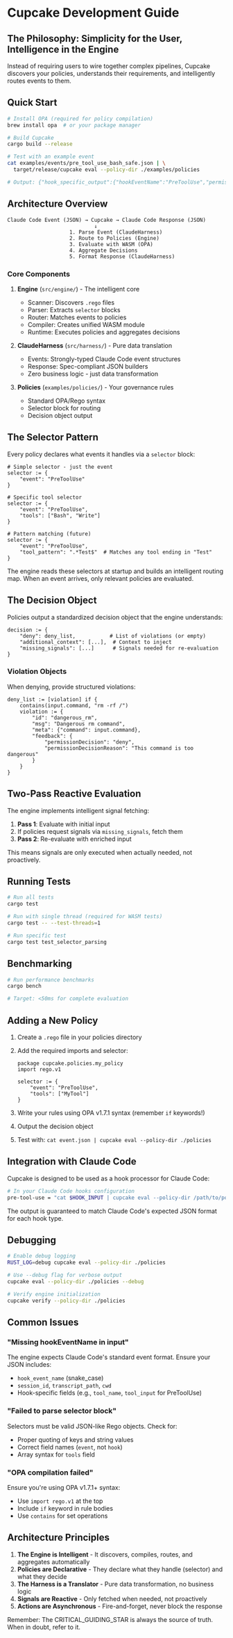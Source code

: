 # Cupcake Development Guide

## The Philosophy: Simplicity for the User, Intelligence in the Engine

Instead of requiring users to wire together complex pipelines, Cupcake discovers your policies, understands their requirements, and intelligently routes events to them.

## Quick Start

```bash
# Install OPA (required for policy compilation)
brew install opa  # or your package manager

# Build Cupcake
cargo build --release

# Test with an example event
cat examples/events/pre_tool_use_bash_safe.json | \
  target/release/cupcake eval --policy-dir ./examples/policies

# Output: {"hook_specific_output":{"hookEventName":"PreToolUse","permissionDecision":"allow"}}
```

## Architecture Overview

```
Claude Code Event (JSON) → Cupcake → Claude Code Response (JSON)
                            ↓
                    1. Parse Event (ClaudeHarness)
                    2. Route to Policies (Engine)
                    3. Evaluate with WASM (OPA)
                    4. Aggregate Decisions
                    5. Format Response (ClaudeHarness)
```

### Core Components

1. **Engine** (`src/engine/`) - The intelligent core

   - Scanner: Discovers `.rego` files
   - Parser: Extracts `selector` blocks
   - Router: Matches events to policies
   - Compiler: Creates unified WASM module
   - Runtime: Executes policies and aggregates decisions

2. **ClaudeHarness** (`src/harness/`) - Pure data translation

   - Events: Strongly-typed Claude Code event structures
   - Response: Spec-compliant JSON builders
   - Zero business logic - just data transformation

3. **Policies** (`examples/policies/`) - Your governance rules
   - Standard OPA/Rego syntax
   - Selector block for routing
   - Decision object output

## The Selector Pattern

Every policy declares what events it handles via a `selector` block:

```rego
# Simple selector - just the event
selector := {
    "event": "PreToolUse"
}

# Specific tool selector
selector := {
    "event": "PreToolUse",
    "tools": ["Bash", "Write"]
}

# Pattern matching (future)
selector := {
    "event": "PreToolUse",
    "tool_pattern": ".*Test$"  # Matches any tool ending in "Test"
}
```

The engine reads these selectors at startup and builds an intelligent routing map. When an event arrives, only relevant policies are evaluated.

## The Decision Object

Policies output a standardized decision object that the engine understands:

```rego
decision := {
    "deny": deny_list,           # List of violations (or empty)
    "additional_context": [...],  # Context to inject
    "missing_signals": [...]      # Signals needed for re-evaluation
}
```

### Violation Objects

When denying, provide structured violations:

```rego
deny_list := [violation] if {
    contains(input.command, "rm -rf /")
    violation := {
        "id": "dangerous_rm",
        "msg": "Dangerous rm command",
        "meta": {"command": input.command},
        "feedback": {
            "permissionDecision": "deny",
            "permissionDecisionReason": "This command is too dangerous"
        }
    }
}
```

## Two-Pass Reactive Evaluation

The engine implements intelligent signal fetching:

1. **Pass 1**: Evaluate with initial input
2. If policies request signals via `missing_signals`, fetch them
3. **Pass 2**: Re-evaluate with enriched input

This means signals are only executed when actually needed, not proactively.

## Running Tests

```bash
# Run all tests
cargo test

# Run with single thread (required for WASM tests)
cargo test -- --test-threads=1

# Run specific test
cargo test test_selector_parsing
```

## Benchmarking

```bash
# Run performance benchmarks
cargo bench

# Target: <50ms for complete evaluation
```

## Adding a New Policy

1. Create a `.rego` file in your policies directory
2. Add the required imports and selector:

   ```rego
   package cupcake.policies.my_policy
   import rego.v1

   selector := {
       "event": "PreToolUse",
       "tools": ["MyTool"]
   }
   ```

3. Write your rules using OPA v1.7.1 syntax (remember `if` keywords!)
4. Output the decision object
5. Test with: `cat event.json | cupcake eval --policy-dir ./policies`

## Integration with Claude Code

Cupcake is designed to be used as a hook processor for Claude Code:

```bash
# In your Claude Code hooks configuration
pre-tool-use = "cat $HOOK_INPUT | cupcake eval --policy-dir /path/to/policies"
```

The output is guaranteed to match Claude Code's expected JSON format for each hook type.

## Debugging

```bash
# Enable debug logging
RUST_LOG=debug cupcake eval --policy-dir ./policies

# Use --debug flag for verbose output
cupcake eval --policy-dir ./policies --debug

# Verify engine initialization
cupcake verify --policy-dir ./policies
```

## Common Issues

### "Missing hookEventName in input"

The engine expects Claude Code's standard event format. Ensure your JSON includes:

- `hook_event_name` (snake_case)
- `session_id`, `transcript_path`, `cwd`
- Hook-specific fields (e.g., `tool_name`, `tool_input` for PreToolUse)

### "Failed to parse selector block"

Selectors must be valid JSON-like Rego objects. Check for:

- Proper quoting of keys and string values
- Correct field names (`event`, not `hook`)
- Array syntax for `tools` field

### "OPA compilation failed"

Ensure you're using OPA v1.7.1+ syntax:

- Use `import rego.v1` at the top
- Include `if` keyword in rule bodies
- Use `contains` for set operations

## Architecture Principles

1. **The Engine is Intelligent** - It discovers, compiles, routes, and aggregates automatically
2. **Policies are Declarative** - They declare what they handle (selector) and what they decide
3. **The Harness is a Translator** - Pure data transformation, no business logic
4. **Signals are Reactive** - Only fetched when needed, not proactively
5. **Actions are Asynchronous** - Fire-and-forget, never block the response

Remember: The CRITICAL_GUIDING_STAR is always the source of truth. When in doubt, refer to it.
